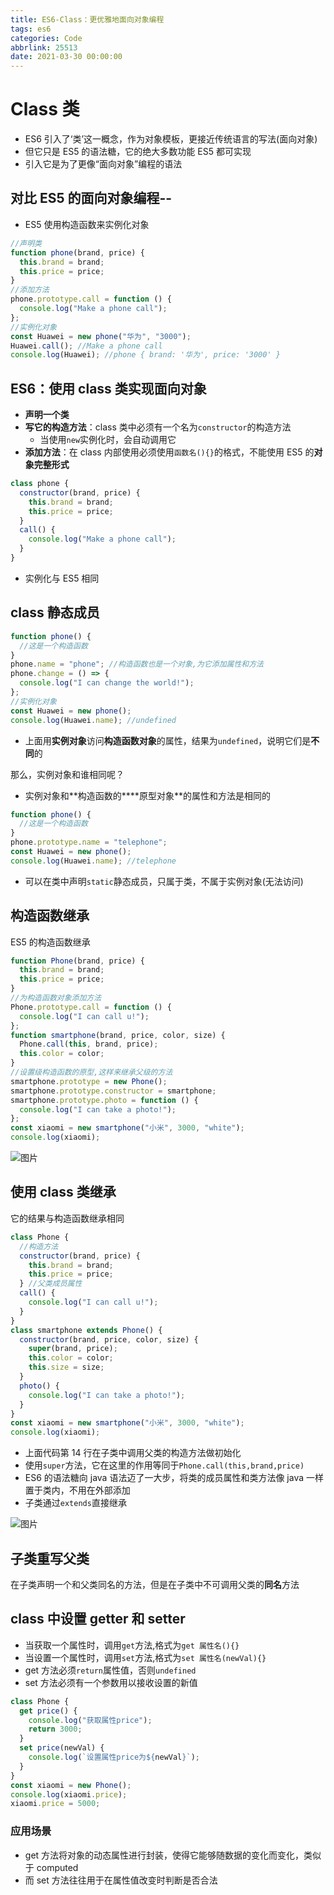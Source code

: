 ```yaml
---
title: ES6-Class：更优雅地面向对象编程
tags: es6
categories: Code
abbrlink: 25513
date: 2021-03-30 00:00:00
---
```



# Class 类

- ES6 引入了‘类’这一概念，作为对象模板，更接近传统语言的写法(面向对象)
- 但它只是 ES5 的语法糖，它的绝大多数功能 ES5 都可实现
- 引入它是为了更像“面向对象”编程的语法

<!-- more -->

## 对比 ES5 的面向对象编程--

- ES5 使用构造函数来实例化对象

```javascript
//声明类
function phone(brand, price) {
  this.brand = brand;
  this.price = price;
}
//添加方法
phone.prototype.call = function () {
  console.log("Make a phone call");
};
//实例化对象
const Huawei = new phone("华为", "3000");
Huawei.call(); //Make a phone call
console.log(Huawei); //phone { brand: '华为', price: '3000' }
```

## ES6：使用 class 类实现面向对象

- **声明一个类**
- **写它的构造方法**：class 类中必须有一个名为`constructor`的构造方法
  - 当使用`new`实例化时，会自动调用它
- **添加方法**：在 class 内部使用必须使用`函数名(){}`的格式，不能使用 ES5 的**对象完整形式**

```javascript
class phone {
  constructor(brand, price) {
    this.brand = brand;
    this.price = price;
  }
  call() {
    console.log("Make a phone call");
  }
}
```

- 实例化与 ES5 相同

## class 静态成员

```javascript
function phone() {
  //这是一个构造函数
}
phone.name = "phone"; //构造函数也是一个对象,为它添加属性和方法
phone.change = () => {
  console.log("I can change the world!");
};
//实例化对象
const Huawei = new phone();
console.log(Huawei.name); //undefined
```

- 上面用**实例对象**访问**构造函数对象**的属性，结果为`undefined`，说明它们是**不同**的

那么，实例对象和谁相同呢？

- 实例对象和**构造函数的\*\***原型对象\*\*的属性和方法是相同的

```javascript
function phone() {
  //这是一个构造函数
}
phone.prototype.name = "telephone";
const Huawei = new phone();
console.log(Huawei.name); //telephone
```

- 可以在类中声明`static`静态成员，只属于类，不属于实例对象(无法访问)

## 构造函数继承

ES5 的构造函数继承

```javascript
function Phone(brand, price) {
  this.brand = brand;
  this.price = price;
}
//为构造函数对象添加方法
Phone.prototype.call = function () {
  console.log("I can call u!");
};
function smartphone(brand, price, color, size) {
  Phone.call(this, brand, price);
  this.color = color;
}
//设置级构造函数的原型,这样来继承父级的方法
smartphone.prototype = new Phone();
smartphone.prototype.constructor = smartphone;
smartphone.prototype.photo = function () {
  console.log("I can take a photo!");
};
const xiaomi = new smartphone("小米", 3000, "white");
console.log(xiaomi);
```

![图片](https://uploader.shimo.im/f/tKOEn7xnYnCW0LeB.png!thumbnail?fileGuid=CgwWHqgC8wc39Qdv)

## 使用 class 类继承

它的结果与构造函数继承相同

```javascript
class Phone {
  //构造方法
  constructor(brand, price) {
    this.brand = brand;
    this.price = price;
  } //父类成员属性
  call() {
    console.log("I can call u!");
  }
}
class smartphone extends Phone() {
  constructor(brand, price, color, size) {
    super(brand, price);
    this.color = color;
    this.size = size;
  }
  photo() {
    console.log("I can take a photo!");
  }
}
const xiaomi = new smartphone("小米", 3000, "white");
console.log(xiaomi);
```

- 上面代码第 14 行在子类中调用父类的构造方法做初始化
- 使用`super`方法，它在这里的作用等同于`Phone.call(this,brand,price)`
- ES6 的语法糖向 java 语法迈了一大步，将类的成员属性和类方法像 java 一样置于类内，不用在外部添加
- 子类通过`extends`直接继承

![图片](https://uploader.shimo.im/f/Ql014vYKUte8TGO9.png!thumbnail?fileGuid=CgwWHqgC8wc39Qdv)

## 子类重写父类

在子类声明一个和父类同名的方法，但是在子类中不可调用父类的**同名**方法

## class 中设置 getter 和 setter

- 当获取一个属性时，调用`get`方法,格式为`get 属性名(){}`
- 当设置一个属性时，调用`set`方法,格式为`set 属性名(newVal){}`
- get 方法必须`return`属性值，否则`undefined`
- set 方法必须有一个参数用以接收设置的新值

```javascript
class Phone {
  get price() {
    console.log("获取属性price");
    return 3000;
  }
  set price(newVal) {
    console.log(`设置属性price为${newVal}`);
  }
}
const xiaomi = new Phone();
console.log(xiaomi.price);
xiaomi.price = 5000;
```

### 应用场景

- get 方法将对象的动态属性进行封装，使得它能够随数据的变化而变化，类似于 computed
- 而 set 方法往往用于在属性值改变时判断是否合法
